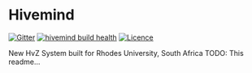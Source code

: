 # Hivemind
[![Gitter](https://badges.gitter.im/Join%20Chat.svg)](https://gitter.im/RhodesHvZ/Hivemind?utm_source=badge&utm_medium=badge&utm_campaign=pr-badge&utm_content=body_badge) [![hivemind build health](https://travis-ci.org/RhodesHvZ/Hivemind.svg)](https://travis-ci.org/RhodesHvZ/Hivemind) [![Licence](https://img.shields.io/badge/licence-MIT-brightgreen.svg)](https://github.com/RhodesHvZ/Hivemind/blob/master/LICENSE)

New HvZ System built for Rhodes University, South Africa
TODO: This readme...
